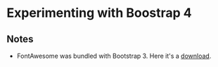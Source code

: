 # Experimenting with Boostrap 4

## Notes

* FontAwesome was bundled with Bootstrap 3. Here it's a [download](http://fontawesome.io/).
